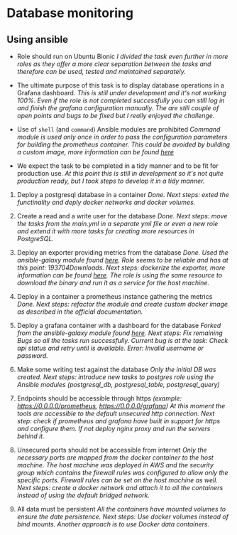 # Database monitoring
## Using ansible

- Role should run on Ubuntu Bionic
_I divided the task even further in more roles as they offer a more clear separation between the tasks and therefore can be used, tested and maintained separately._

- The ultimate purpose of this task is to display database operations in a Grafana dashboard.
_This is still under development and it's not working 100%. Even if the role is not completed successfully you can still log in and finish the grafana configuration manually. The are still couple of open points and bugs to be fixed but I really enjoyed the challenge._

- Use of `shell` (and `command`) Ansible modules are prohibited
_Command module is used only once in order to pass the configuration parameters for building the prometheus container. This could be avoided by building a custom image, more information can be found [here](https://prometheus.io/docs/prometheus/latest/installation/)_

- We expect the task to be completed in a tidy manner and to be fit for production use.
_At this point this is still in development so it's not quite production ready, but I took steps to develop it in a tidy manner._

1. Deploy a postgresql database in a container
_Done. Next steps: exted the functinality and deply docker networks and docker volumes._

2. Create a read and a write user for the database
_Done. Next steps: move the tasks from the main.yml in a separate yml file or even a new role and extend it with more tasks for creating more resources in PostgreSQL._

3. Deploy an exporter providing metrics from the database
_Done. Used the ansible-galaxy module found [here](https://galaxy.ansible.com/entercloudsuite/prometheus-exporter). Role seems to be reliable and has at this point: 193704Downloads. Next steps: dockerize the exporter, more information can be found [here](https://github.com/wrouesnel/postgres_exporter). The role is using the same resource to download the binary and run it as a service for the host machine._

4. Deploy in a container a prometheus instance gathering the metrics
_Done. Next steps: refactor the module and create custom docker image as described in the official documentation._

5. Deploy a grafana container with a dashboard for the database
_Forked from the ansible-galaxy module found [here](https://galaxy.ansible.com/ppadial/docker_grafana). Next steps: Fix remaining Bugs so all the tasks run successfully. Current bug is at the task: Check api status and retry until is available. Error: Invalid username or password._

6. Make some writing test against the database
_Only the initial DB was created. Next steps: introduce new tasks to postgres role using the Ansible modules (postgresql_db, postgresql_table, postgresql_query)_

7. Endpoints should be accessible through https _(example: https://0.0.0.0/prometheus, https://0.0.0.0/grafana)_
_At this moment the tools are accessible to the default unsecured http connection. Next step: check if prometheus and grafana have built in support for https and configure them. If not deploy nginx proxy and run the servers behind it._

8. Unsecured ports should not be accessible from internet
_Only the necessary ports are mapped from the docker container to the host machine. The host machine was deployed in AWS and the security group which contains the firewall rules was configured to allow only the specific ports. Firewall rules can be set on the host machine as well. Next steps: create a docker network and attach it to all the containers instead of using the default bridged network._

9. All data must be persistent
_All the containers have mounted volumes to ensure the date persistence. Next steps: Use docker volumes instead of bind mounts. Another approach is to use Docker data containers._
